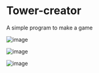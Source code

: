 # Tower-creator
A simple program to make a game

![image](https://github.com/Coder-5657/Tower-creator/assets/157788773/77ad2b38-43fc-42b1-b87b-426bd124a919)

![image](https://github.com/Coder-5657/Tower-creator/assets/157788773/87f1aa2c-80e1-463d-823d-6bef29319b74)

![image](https://github.com/Coder-5657/Tower-creator/assets/157788773/41d4b3a5-7e5a-4441-9222-70e601d9e465)
